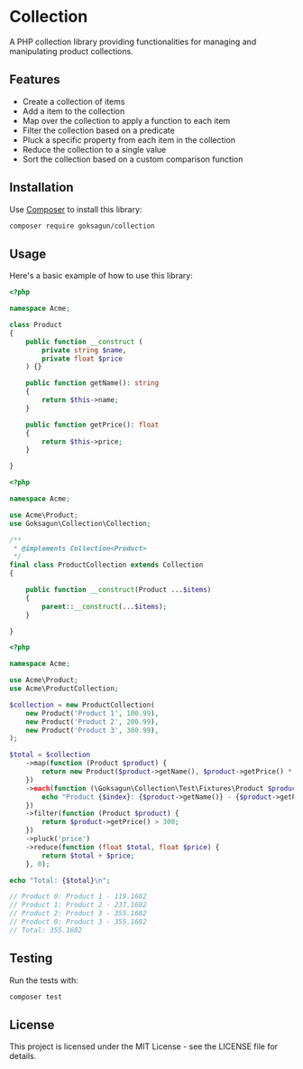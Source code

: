 # Collection

A PHP collection library providing functionalities for managing and manipulating product collections.

## Features

- Create a collection of items
- Add a item to the collection
- Map over the collection to apply a function to each item
- Filter the collection based on a predicate
- Pluck a specific property from each item in the collection
- Reduce the collection to a single value
- Sort the collection based on a custom comparison function

## Installation

Use [Composer](https://getcomposer.org/) to install this library:

```bash
composer require goksagun/collection
```

## Usage

Here's a basic example of how to use this library:

```php
<?php

namespace Acme;

class Product
{
    public function __construct (
        private string $name,
        private float $price
    ) {}

    public function getName(): string
    {
        return $this->name;
    }

    public function getPrice(): float
    {
        return $this->price;
    }

}
```

```php
<?php

namespace Acme;

use Acme\Product;
use Goksagun\Collection\Collection;

/**
 * @implements Collection<Product>
 */
final class ProductCollection extends Collection
{

    public function __construct(Product ...$items)
    {
        parent::__construct(...$items);
    }

}
```

```php
<?php

namespace Acme;

use Acme\Product;
use Acme\ProductCollection;

$collection = new ProductCollection(
    new Product('Product 1', 100.99),
    new Product('Product 2', 200.99),
    new Product('Product 3', 300.99),
);

$total = $collection
    ->map(function (Product $product) {
        return new Product($product->getName(), $product->getPrice() * 1.18);
    })
    ->each(function (\Goksagun\Collection\Test\Fixtures\Product $product, int $index) {
        echo "Product {$index}: {$product->getName()} - {$product->getPrice()}\n";
    })
    ->filter(function (Product $product) {
        return $product->getPrice() > 300;
    })
    ->pluck('price')
    ->reduce(function (float $total, float $price) {
        return $total + $price;
    }, 0);

echo "Total: {$total}\n";

// Product 0: Product 1 - 119.1682
// Product 1: Product 2 - 237.1682
// Product 2: Product 3 - 355.1682
// Product 0: Product 3 - 355.1682
// Total: 355.1682

```

## Testing

Run the tests with:

```bash
composer test
```

## License

This project is licensed under the MIT License - see the LICENSE file for details.